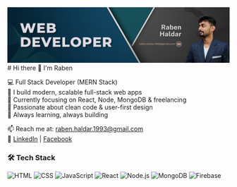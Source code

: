 <img src="https://github.com/Raben1997/Raben1997/blob/f731e182ec1d1e544a946df7a7710fb0b0d4bf5f/Raben%20Haldar.png" alt="Mokkapps GitHub README header image">
# Hi there 👋 I'm Raben

💻 Full Stack Developer (MERN Stack)  
🚀 I build modern, scalable full-stack web apps  
🌱 Currently focusing on React, Node, MongoDB & freelancing  
🎯 Passionate about clean code & user-first design  
🧩 Always learning, always building

📫 Reach me at: [raben.haldar.1993@gmail.com](mailto:raben.haldar.1993@gmail.com)  
🔗 [LinkedIn](https://linkedin.com/in/rabenhaldar) | [Facebook](https://facebook.com/rabenhaldar97)

### 🛠️ Tech Stack
![HTML](https://img.shields.io/badge/-HTML5-E34F26?logo=html5&logoColor=white&style=flat)
![CSS](https://img.shields.io/badge/-CSS3-1572B6?logo=css3&logoColor=white&style=flat)
![JavaScript](https://img.shields.io/badge/-JavaScript-F7DF1E?logo=javascript&logoColor=black&style=flat)
![React](https://img.shields.io/badge/-React-61DAFB?logo=react&logoColor=black&style=flat)
![Node.js](https://img.shields.io/badge/-Node.js-339933?logo=node.js&logoColor=white&style=flat)
![MongoDB](https://img.shields.io/badge/-MongoDB-47A248?logo=mongodb&logoColor=white&style=flat)
![Firebase](https://img.shields.io/badge/-Firebase-FFCA28?logo=firebase&logoColor=black&style=flat)

